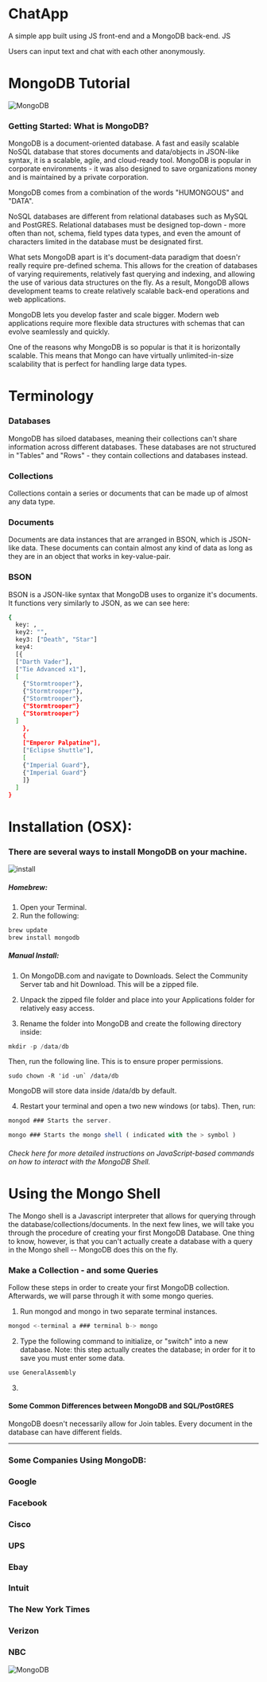 # ChatApp
A simple app built using JS front-end and a MongoDB back-end. JS 

Users can input text and chat with each other anonymously.

# MongoDB Tutorial
![MongoDB](https://webassets.mongodb.com/_com_assets/cms/MongoDB-Logo-5c3a7405a85675366beb3a5ec4c032348c390b3f142f5e6dddf1d78e2df5cb5c.png)

### Getting Started: What is MongoDB?
MongoDB is a document-oriented database. A fast and easily scalable NoSQL database that stores documents and data/objects in JSON-like syntax, it is a scalable, agile, and cloud-ready tool. MongoDB is popular in corporate environments - it was also designed to save organizations money and is maintained by a private corporation.

MongoDB comes from a combination of the words "HUMONGOUS" and "DATA".

NoSQL databases are different from relational databases such as MySQL and PostGRES. Relational databases must be designed top-down - more often than not, schema, field types data types, and even the amount of characters limited in the database must be designated first.

What sets MongoDB apart is it's document-data paradigm that doesn'r really require pre-defined schema. This allows for the creation of databases of varying requirements, relatively fast querying and indexing, and allowing the use of various data structures on the fly. As a result, MongoDB allows development teams to create relatively scalable back-end operations and web applications. 

MongoDB lets you develop faster and scale bigger. Modern web applications require more flexible data structures with schemas that can evolve seamlessly and quickly.

One of the reasons why MongoDB is so popular is that it is horizontally scalable. This means that Mongo can have virtually unlimited-in-size scalability that is perfect for handling large data types.

# Terminology

### Databases
MongoDB has siloed databases, meaning their collections can't share information across different databases. These databases are not structured in "Tables" and "Rows" - they contain collections and databases instead. 

### Collections
Collections contain a series or documents that can be made up of almost any data type.

### Documents
Documents are data instances that are arranged in BSON, which is JSON-like data. These documents can contain almost any kind of data as long as they are in an object that works in key-value-pair.

### BSON
BSON is a JSON-like syntax that MongoDB uses to organize it's documents. It functions very similarly to JSON, as we can see here:

```bash
{
  key: ,
  key2: "",
  key3: ["Death", "Star"]
  key4: 
  [{ 
  ["Darth Vader"], 
  ["Tie Advanced x1"],
  [
    {"Stormtrooper"},
    {"Stormtrooper"},
    {"Stormtrooper"},
    {"Stormtrooper"}
    {"Stormtrooper"}
  ]
	},
    {
    ["Emperor Palpatine"],
    ["Eclipse Shuttle"],
    [ 
    {"Imperial Guard"},
    {"Imperial Guard"}
    ]}
  ]
}
```

# Installation (OSX):
### There are several ways to install MongoDB on your machine.

![install](https://www.iconexperience.com/_img/o_collection_png/green_dark_grey/512x512/plain/install.png)

##### Homebrew:
1) Open your Terminal.
2) Run the following:
```javascript
brew update
brew install mongodb
```

##### Manual Install:
1) On MongoDB.com and navigate to Downloads. Select the Community Server tab and hit Download. This will be a zipped file.

2) Unpack the zipped file folder and place into your Applications folder for relatively easy access.

3) Rename the folder into MongoDB and create the following directory inside:
```javascript
mkdir -p /data/db
```
Then, run the following line. This is to ensure proper permissions.
```
sudo chown -R 'id -un` /data/db
```

MongoDB will store data inside /data/db by default. 

4) Restart your terminal and open a two new windows (or tabs). Then, run:
```javascript
mongod ### Starts the server. 
```

```javascript
mongo ### Starts the mongo shell ( indicated with the > symbol )
```

###### Check here for more detailed instructions on JavaScript-based commands on how to interact with the MongoDB Shell.

# Using the Mongo Shell
The Mongo shell is a Javascript interpreter that allows for querying through the database/collections/documents. In the next few lines, we will take you through the procedure of creating your first MongoDB Database. One thing to know, however, is that you can't actually create a database with a query in the Mongo shell -- MongoDB does this on the fly.

### Make a Collection - and some Queries
Follow these steps in order to create your first MongoDB collection. 
Afterwards, we will parse through it with some mongo queries.

1) Run mongod and mongo in two separate terminal instances.
```javascript
mongod <-terminal a ### terminal b-> mongo
```

2) Type the following command to initialize, or "switch" into a new database. Note: this step actually creates the database; in order for it to save you must enter some data.
```javascript
use GeneralAssembly
```

3) 

#### Some Common Differences between MongoDB and SQL/PostGRES
MongoDB doesn't necessarily allow for Join tables. 
Every document in the database can have different fields.

<hr>

### Some Companies Using MongoDB:
### Google
### Facebook
### Cisco
### UPS
### Ebay
### Intuit
### The New York Times
### Verizon
### NBC

![MongoDB](https://www.mongodb.com/assets/images/resource-center/icons/university.svg)
